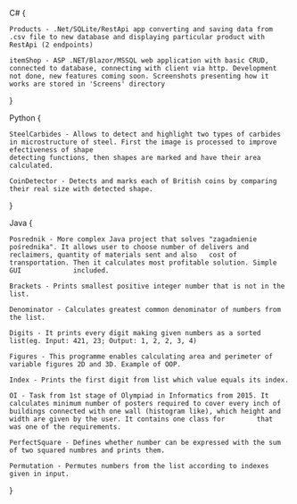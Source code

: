 C# {

    Products - .Net/SQLite/RestApi app converting and saving data from .csv file to new database and displaying particular product with RestApi (2 endpoints)

    itemShop - ASP .NET/Blazor/MSSQL web application with basic CRUD, connected to database, connecting with client via http. Development not done, new features coming soon. Screenshots presenting how it works are stored in 'Screens' directory  
}

Python {

    SteelCarbides - Allows to detect and highlight two types of carbides in microstructure of steel. First the image is processed to improve efectiveness of shape
    detecting functions, then shapes are marked and have their area calculated.  

    CoinDetector - Detects and marks each of British coins by comparing their real size with detected shape.  
}

Java {

    Posrednik - More complex Java project that solves "zagadnienie pośrednika". It allows user to choose number of delivers and reclaimers, quantity of materials sent and also   cost of transportation. Then it calculates most profitable solution. Simple GUI             included.
    
    Brackets - Prints smallest positive integer number that is not in the list.

    Denominator - Calculates greatest common denominator of numbers from the list.

    Digits - It prints every digit making given numbers as a sorted list(eg. Input: 421, 23; Output: 1, 2, 2, 3, 4)

    Figures - This programme enables calculating area and perimeter of variable figures 2D and 3D. Example of OOP.

    Index - Prints the first digit from list which value equals its index.

    OI - Task from 1st stage of Olympiad in Informatics from 2015. It calculates minimum number of posters required to cover every inch of buildings connected with one wall (histogram like), which height and width are given by the user. It contains one class for        that   was one of the requirements.

    PerfectSquare - Defines whether number can be expressed with the sum of two squared numbres and prints them.

    Permutation - Permutes numbers from the list according to indexes given in input.  
}

